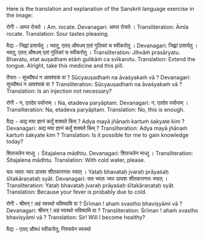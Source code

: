 Here is the translation and explanation of the Sanskrit language exercise in the image:

रोगी - आम्ल रोचते । Am. rocate.
Devanagari: आम्ल रोचते ।
Transliteration: Āmla rocate.
Translation: Sour tastes pleasing.

वैद्यः - जिह्वां प्रसार्यतु । भवतु, एतत् औषधम् एतां गुलिकां च स्वीकरोतु ।
Devanagari: जिह्वां प्रसार्यतु । भवतु, एतत् औषधम् एतां गुलिकां च स्वीकरोतु । 
Transliteration: Jihvāṁ prasāryatu. Bhavatu, etat auṣadham etāṁ gulikāṁ ca svīkarotu.
Translation: Extend the tongue. Alright, take this medicine and this pill.

तैयारः - सूच्यौषधं न आवश्यकं वा ? Sūcyauṣadhaṁ na āvaśyakaṁ vā ?
Devanagari: सूच्यौषधं न आवश्यकं वा ?
Transliteration: Sūcyauṣadhaṁ na āvaśyakaṁ vā ?
Translation: Is an injection not necessary?

रोगी - न, एतदेव पर्याप्तम् । Na, etadeva paryāptam.
Devanagari: न, एतदेव पर्याप्तम् । 
Transliteration: Na, etadeva paryāptam.
Translation: No, this is enough.

वैद्यः - अद्य मया ज्ञानं कर्तुं शक्यते किम् ? Adya mayā jñānaṁ kartuṁ śakyate kim ?
Devanagari: अद्य मया ज्ञानं कर्तुं शक्यते किम् ?
Transliteration: Adya mayā jñānaṁ kartuṁ śakyate kim ?
Translation: Is it possible for me to gain knowledge today?

शितजलेन माध्तु । Śitajalena mādhtu.
Devanagari: शितजलेन माध्तु ।
Transliteration: Śitajalena mādhtu.
Translation: With cold water, please.

यतः भवतः ज्वरः प्रायशः शीतकारणतः स्यात् । Yataḥ bhavataḥ jvaraḥ prāyaśaḥ śītakāraṇataḥ syāt.
Devanagari: यतः भवतः ज्वरः प्रायशः शीतकारणतः स्यात् । 
Transliteration: Yataḥ bhavataḥ jvaraḥ prāyaśaḥ śītakāraṇataḥ syāt.
Translation: Because your fever is probably due to cold.

रोगी - श्रीमन् ! अहं स्वस्थो भविष्यामि वा ? Śrīman ! ahaṁ svastho bhaviṣyāmi vā ?
Devanagari: श्रीमन् ! अहं स्वस्थो भविष्यामि वा ?
Transliteration: Śrīman ! ahaṁ svastho bhaviṣyāmi vā ? 
Translation: Sir! Will I become healthy?

वैद्यः - एतत् औषधं स्वीकरोतु, निश्चयेन स्वस्थो